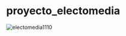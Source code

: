 # proyecto_electomedia
![electomedia1110](https://user-images.githubusercontent.com/59453939/132961625-cccce882-79b6-408f-a516-463372903252.jpg)


